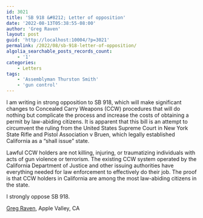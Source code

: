 ```yaml
---
id: 3021
title: 'SB 918 &#8212; Letter of opposition'
date: '2022-08-13T05:38:55-08:00'
author: 'Greg Raven'
layout: post
guid: 'http://localhost:10004/?p=3021'
permalink: /2022/08/sb-918-letter-of-opposition/
algolia_searchable_posts_records_count:
    - '1'
categories:
    - Letters
tags:
    - 'Assemblyman Thurston Smith'
    - 'gun control'
---
```


I am writing in strong opposition to SB 918, which will make significant changes to Concealed Carry Weapons (CCW) procedures that will do nothing but complicate the process and increase the costs of obtaining a permit by law-abiding citizens. It is apparent that this bill is an attempt to circumvent the ruling from the United States Supreme Court in New York State Rifle and Pistol Association v Bruen, which legally established California as a “shall issue” state.

Lawful CCW holders are not killing, injuring, or traumatizing individuals with acts of gun violence or terrorism. The existing CCW system operated by the California Department of Justice and other issuing authorities have everything needed for law enforcement to effectively do their job. The proof is that CCW holders in California are among the most law-abiding citizens in the state.

I strongly oppose SB 918.

[Greg Raven](https://www.gregraven.org/), Apple Valley, CA